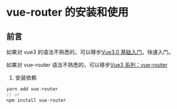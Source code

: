 # vue-router 的安装和使用

## 前言

如果对 vue3 的语法不熟悉的，可以移步[Vue3.0 基础入门](https://blog.csdn.net/weixin_64684095/article/details/131459833?spm=1001.2014.3001.5502)，快速入门。

如果对 vue-router 语法不熟悉的，可以移步[Vue3 系列：vue-router](https://blog.csdn.net/weixin_64684095/article/details/131458466)

1. 安装依赖

```js
yarn add vue-router
// or
npm install vue-router
```